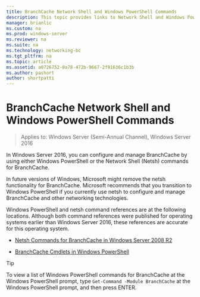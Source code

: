 ```yaml
---
title: BranchCache Network Shell and Windows PowerShell Commands
description: This topic provides links to Network Shell and Windows PowerShell command reference resources for BranchCache in Windows Server 2016
manager: brianlic
ms.custom: na
ms.prod: windows-server
ms.reviewer: na
ms.suite: na
ms.technology: networking-bc
ms.tgt_pltfrm: na
ms.topic: article
ms.assetid: a0726752-0a78-472b-9667-2f91636c1b3b
ms.author: pashort
author: shortpatti
---
```

# BranchCache Network Shell and Windows PowerShell Commands

>Applies to: Windows Server (Semi-Annual Channel), Windows Server 2016

In Windows Server 2016, you can configure and manage BranchCache by using either Windows PowerShell or the Network Shell (Netsh) commands for BranchCache.  
  
In future versions of Windows, Microsoft might remove the netsh functionality for BranchCache. Microsoft recommends that you transition to Windows PowerShell if you currently use netsh to configure and manage BranchCache and other networking technologies.  
  
Windows PowerShell and netsh command references are at the following locations. Although both command references were published for operating systems earlier than Windows Server 2016, these references are accurate for this operating system.  
  
-   [Netsh Commands for BranchCache in Windows Server 2008 R2](https://technet.microsoft.com/library/dd979561(v=ws.10))  
  
-   [BranchCache Cmdlets in Windows PowerShell](https://docs.microsoft.com/powershell/module/branchcache/?view=win10-ps)
  
> [!TIP]  
> To view a list of Windows PowerShell commands for BranchCache at the Windows PowerShell prompt, type `Get-Command -Module BranchCache` at the Windows PowerShell prompt, and then press ENTER.  
  


